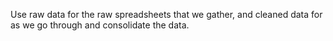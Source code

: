 Use raw data for the raw spreadsheets that we gather, and cleaned data for as we go through and consolidate the data.